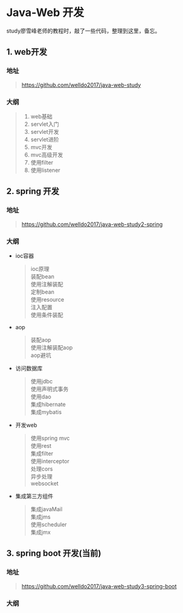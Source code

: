 # Java-Web 开发
study廖雪峰老师的教程时，敲了一些代码，整理到这里，备忘。
## 1. web开发
### 地址
>https://github.com/welldo2017/java-web-study

### 大纲
>1. web基础  
>1. servlet入门  
>1. servlet开发  
>1. servlet进阶  
>1. mvc开发
>1. mvc高级开发
>1. 使用filter
>1. 使用listener

## 2. spring 开发
### 地址
>https://github.com/welldo2017/java-web-study2-spring
### 大纲
- ioc容器
  >ioc原理  
装配bean  
使用注解装配  
定制bean  
使用resource  
注入配置  
使用条件装配

* aop
  >装配aop  
使用注解装配aop  
aop避坑

* 访问数据库
  >使用jdbc  
使用声明式事务  
使用dao  
集成hibernate  
集成mybatis  
* 开发web
  >使用spring mvc  
使用rest  
集成filter  
使用interceptor  
处理cors  
异步处理  
websocket   

* 集成第三方组件
  >集成javaMail  
集成jms  
使用scheduler  
集成jmx


## 3. spring boot 开发(当前)
### 地址
>https://github.com/welldo2017/java-web-study3-spring-boot
### 大纲
